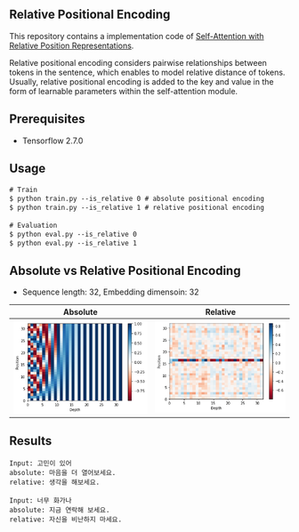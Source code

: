 ## Relative Positional Encoding

This repository contains a implementation code of [Self-Attention with Relative Position Representations](https://arxiv.org/pdf/1803.02155.pdf).

Relative positional encoding considers pairwise relationships between tokens in the sentence, which enables to model relative distance of tokens. Usually, relative positional encoding is added to the key and value in the form of learnable parameters within the self-attention module.

## Prerequisites

- Tensorflow 2.7.0

## Usage

    # Train
    $ python train.py --is_relative 0 # absolute positional encoding
    $ python train.py --is_relative 1 # relative positional encoding

	# Evaluation
	$ python eval.py --is_relative 0
    $ python eval.py --is_relative 1

## Absolute vs Relative Positional Encoding


- Sequence length: 32, Embedding dimensoin: 32

Absolute            |  Relative
:-------------------------:|:-------------------------:
![absolute.png](./imgs/absolute.png)  |  ![relative.png](./imgs/relative.png)



## Results


	Input: 고민이 있어
    absolute: 마음을 더 열어보세요.
    relative: 생각을 해보세요.

    Input: 너무 화가나
    absolute: 지금 연락해 보세요.
    relative: 자신을 비난하지 마세요.
